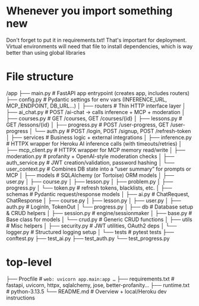 # Whenever you import something new

Don't forget to put it in requirements.txt! That's important for deployment.
Virtual environments will need that file to install dependencies, which is way better than using global libraries

# File structure

/app
├── main.py               # FastAPI app entrypoint (creates app, includes routers)
├── config.py             # Pydantic settings for env vars (INFERENCE_URL, MCP_ENDPOINT, DB_URL…)
│
├── routers               # Thin HTTP interface layer
│   ├── ai_chat.py        # POST /ai-chat  → calls inference + MCP + moderation
│   ├── courses.py        # GET /courses, GET /courses/{id}
│   ├── lessons.py        # GET /lessons/{id}
│   ├── progress.py       # POST /user-progress, GET /user-progress
│   └── auth.py           # POST /login, POST /signup, POST /refresh-token
│
├── services              # Business logic + external integrations
│   ├── inference.py      # HTTPX wrapper for Heroku AI inference calls (with timeouts/retries)
│   ├── mcp_client.py     # HTTPX wrapper for MCP memory read/write
│   ├── moderation.py     # profanity + OpenAI-style moderation checks
│   ├── auth_service.py   # JWT creation/validation, password hashing
│   └── user_context.py   # Combines DB state into a “user summary” for prompts or MCP
│
├── models                # SQLAlchemy (or Tortoise) ORM models
│   ├── user.py
│   ├── course.py
│   ├── lesson.py
│   ├── problem.py
│   ├── progress.py
│   └── token.py          # refresh tokens, blacklists, etc.
│
├── schemas               # Pydantic request/response models
│   ├── ai.py             # ChatRequest, ChatResponse
│   ├── course.py
│   ├── lesson.py
│   ├── user.py
│   ├── auth.py           # LoginIn, TokenOut
│   └── progress.py
│
├── db                    # Database setup & CRUD helpers
│   ├── session.py        # engine/sessionmaker
│   ├── base.py           # Base class for models
│   └── crud.py           # Generic CRUD functions
│
├── utils                 # Misc helpers
│   ├── security.py       # JWT utilities, OAuth2 deps
│   └── logger.py         # Structured logging setup
│
└── tests                 # pytest tests
    ├── conftest.py
    ├── test_ai.py
    ├── test_auth.py
    └── test_progress.py

# top-level
├── Procfile               # `web: uvicorn app.main:app …`
├── requirements.txt       # fastapi, uvicorn, httpx, sqlalchemy, jose, better-profanity…
├── runtime.txt            # python-3.13.5
└── README.md              # Overview + local/Heroku dev instructions
